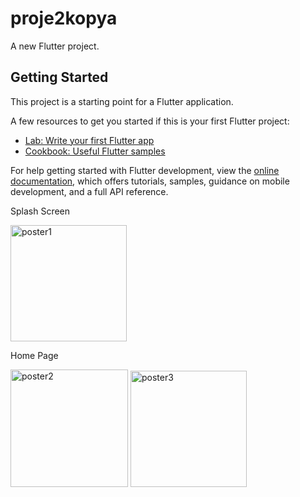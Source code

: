 # proje2kopya

A new Flutter project.

## Getting Started

This project is a starting point for a Flutter application.

A few resources to get you started if this is your first Flutter project:

- [Lab: Write your first Flutter app](https://docs.flutter.dev/get-started/codelab)
- [Cookbook: Useful Flutter samples](https://docs.flutter.dev/cookbook)

For help getting started with Flutter development, view the
[online documentation](https://docs.flutter.dev/), which offers tutorials,
samples, guidance on mobile development, and a full API reference.

Splash Screen

<img width="186" alt="poster1" src="https://github.com/baytursevval/ImageClassificationApp/assets/101838447/93d39de1-ee5b-491a-bbd2-bfcf30c70fea">

Home Page


<img width="188" alt="poster2" src="https://github.com/baytursevval/ImageClassificationApp/assets/101838447/766ed76f-51d0-45d2-bfdd-85f658956740">

<img width="186" alt="poster3" src="https://github.com/baytursevval/ImageClassificationApp/assets/101838447/f606b22c-62a9-4748-80a7-4800a170f265">

